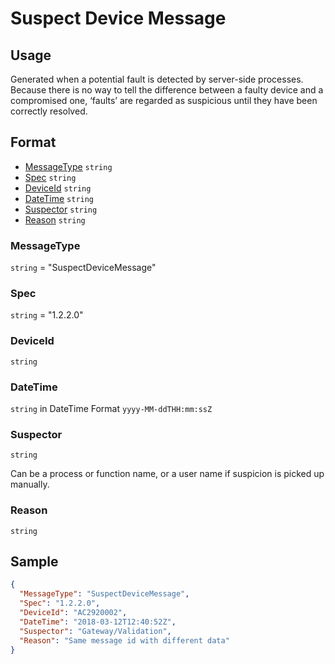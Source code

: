 # Suspect Device Message
## Usage
Generated when a potential fault is detected by server-side processes. Because there is no way to tell the difference between a faulty device and a compromised one, ‘faults’ are regarded as suspicious until they have been correctly resolved.
## Format
* [MessageType](#messagetype) ```string```
* [Spec](#spec) ```string```
* [DeviceId](#deviceid) ```string```
* [DateTime](#datetime) ```string```
* [Suspector](#suspector) ```string```
* [Reason](#reason) ```string```
### MessageType
```string``` = "SuspectDeviceMessage"
### Spec
```string``` = "1.2.2.0"
### DeviceId
```string``` 
### DateTime
```string``` in DateTime Format ```yyyy-MM-ddTHH:mm:ssZ```
### Suspector
```string```

Can be a process or function name, or a user name if suspicion is picked up manually.
### Reason
```string```

## Sample
```JSON
{
  "MessageType": "SuspectDeviceMessage",
  "Spec": "1.2.2.0",
  "DeviceId": "AC2920002",
  "DateTime": "2018-03-12T12:40:52Z",
  "Suspector": "Gateway/Validation",
  "Reason": "Same message id with different data"
}
```